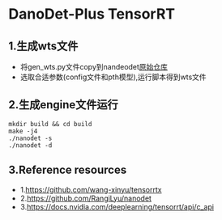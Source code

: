 # DanoDet-Plus TensorRT


## 1.生成wts文件
+ 将gen_wts.py文件copy到nandeodet[原始仓库](https://github.com/RangiLyu/nanodet)
+ 选取合适参数(config文件和pth模型),运行脚本得到wts文件

## 2.生成engine文件运行
```
mkdir build && cd build
make -j4
./nanodet -s
./nanodet -d
```

## 3.Reference resources
* 1.https://github.com/wang-xinyu/tensorrtx</br>
* 2.https://github.com/RangiLyu/nanodet</br>
* 3.https://docs.nvidia.com/deeplearning/tensorrt/api/c_api
